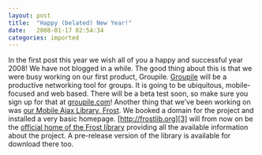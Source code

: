 ```yaml
---
layout: post
title:  "Happy (belated) New Year!"
date:   2008-01-17 02:54:34
categories: imported
---
```

In the first post this year we wish all of you a happy and successful year 2008! We have not blogged in a while. The good thing about this is that we were busy working on our first product, Groupile. [Groupile][1] will be a productive networking tool for groups. It is going to be ubiquitous, mobile-focused and web based. There will be a beta test soon, so make sure you sign up for that at [groupile.com][1]! Another thing that we've been working on was [our Mobile Ajax Library, Frost][2]. We booked a domain for the project and installed a very basic homepage. [http://frostlib.org][3] will from now on be the [official home of the Frost library][3] providing all the available information about the project. A pre-release version of the library is available for download there too.

[1]: http://groupile.com "Groupile Homepage"
[2]: http://www.pavingways.com/products/frost-ajax-library
[3]: http://frostlib.org "Official Homepage of the Frost Mobile Ajax Library"